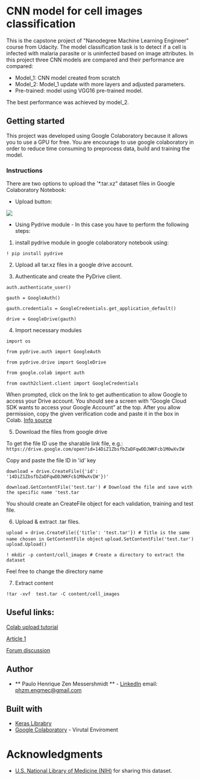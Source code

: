 # CNN model for cell images classification

This is the capstone project of "Nanodegree Machine Learning Engineer" course from Udacity. 
The model classification  task is to detect if a cell is infected with malaria parasite or is uninfected based on image attributes.
In this project three CNN models are compared and their performance are compared:
- Model_1: CNN model created from scratch
- Model_2: Model_1 update with more layers and adjusted parameters.
- Pre-trained: model using VGG16 pre-trained model.

The best performance was achieved by model_2.

## Getting started

This project was developed using Google Colaboratory because it allows you to use a GPU for free. 
You are encourage to use google colaboratory in order to reduce time consuming to preprocess data, build and training the model.

### Instructions

There are two options to upload the '*.tar.xz" dataset files in Google Colaboratory Notebook:
- Upload button: 

<img src='https://forums.fast.ai/uploads/default/original/2X/9/9cfacd52a41fac4c9bcf533c6b4e76237caa9e4d.png'/>

- Using Pydrive module - In this case you have to perform the following steps:

1. install pydrive module in google colaboratory notebook using:

`! pip install pydrive`

2. Upload all tar.xz files in a google drive account.

3. Authenticate and create the PyDrive client.

`auth.authenticate_user()`

`gauth = GoogleAuth()`

`gauth.credentials = GoogleCredentials.get_application_default()`

`drive = GoogleDrive(gauth)`


4. Import necessary modules

`import os`

`from pydrive.auth import GoogleAuth`

`from pydrive.drive import GoogleDrive`

`from google.colab import auth`

`from oauth2client.client import GoogleCredentials`

When prompted, click on the link to get authentication to allow Google to access your Drive account. 
You should see a screen with “Google Cloud SDK wants to access your Google Account” at the top. 
After you allow permission, copy the given verification code and paste it in the box in Colab. [Info source](https://towardsdatascience.com/3-ways-to-load-csv-files-into-colab-7c14fcbdcb92)

5. Download the files from google drive

To get the file ID use the sharable link file, e.g.:
`https://drive.google.com/open?id=14DiZ1ZbsfbZaDFqwDDJWKFcb1M0wXvIW`

Copy and paste the file ID in 'id' key

`download = drive.CreateFile({'id': '14DiZ1ZbsfbZaDFqwDDJWKFcb1M0wXvIW'})'`

`download.GetContentFile('test.tar') # Download the file and save with the specific name 'test.tar`
 
 You should create an CreateFile object for each validation, training and test file.

6. Upload & extract .tar files.

`upload = drive.CreateFile({'title': 'test.tar'}) # Title is the same name chosen in GetContentFile object`
`upload.SetContentFile('test.tar')`
`upload.Upload()`

`! mkdir -p content/cell_images # Create a directory to extract the dataset`

Feel free to change the directory name

7. Extract content

`!tar -xvf  test.tar -C content/cell_images`

## Useful links:
[Colab upload tutorial](https://colab.research.google.com/notebooks/io.ipynb#scrollTo=zU5b6dlRwUQk)

[Article 1](https://towardsdatascience.com/3-ways-to-load-csv-files-into-colab-7c14fcbdcb92)

[Forum discussion](https://forums.fast.ai/t/platform-colab/28161/21)

## Author

- ** Paulo Henrique Zen Messershmidt ** - [LinkedIn](https://www.linkedin.com/in/paulo-henrique-zen-messerschmidt-35581661/)
email: phzm.engmec@gmail.com

## Built with
- [Keras Librabry](https://keras.io/)
- [Google Colaboratory](https://colab.research.google.com) - Virutal Enviroment

# Acknowledgments
-  [U.S. National Library of Medicine (NIH)](https://www.nlm.nih.gov/) for sharing this dataset.

